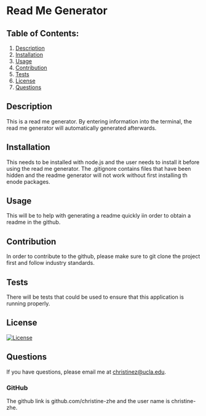 # Read Me Generator

  ## Table of Contents:
  1. [Description](#description) 
  2. [Installation](#Installation)
  3. [Usage](#Usage)  
  4. [Contribution](#Contribution)
  5. [Tests](#Tests)
  6. [License](#License)
  7. [Questions](#Questions)
 
## Description
This is a read me generator. By entering information into the terminal, the read me generator will automatically generated afterwards.  
## Installation
This needs to be installed with node.js and the user needs to install it before using the read me generator.  The .gitignore contains files that have been hidden and the readme generator will not work without first installing th enode packages.
## Usage
 This will be to help with generating a readme quickly iin order to obtain a readme in the github. 
## Contribution
In order to contribute to the github, please make sure to git clone the project first and follow industry standards.
## Tests
There will be tests that could be used to ensure that this application is running properly.
## License
[![License](https://img.shields.io/badge/License-Boost_1.0-lightblue.svg)](https://www.boost.org/LICENSE_1_0.txt)

## Questions
If you have questions, please email me at christinez@ucla.edu.
### GitHub
The github link is github.com/christine-zhe and the user name is
christine-zhe.
